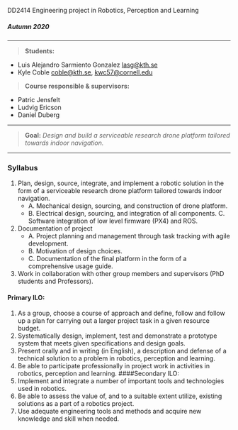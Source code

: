 DD2414 Engineering project in Robotics, Perception and Learning
##### Autumn 2020
---
> **Students:**

 * Luis Alejandro Sarmiento Gonzalez      [lasg@kth.se](lasg@kth.se)
 * Kyle Coble                             [coble@kth.se](coble@kth.se), [kwc57@cornell.edu](kwc57@cornell.edu)


> **Course responsible & supervisors:**

* Patric Jensfelt
* Ludvig Ericson
* Daniel Duberg

---
> **Goal:**
_Design and build a serviceable research drone platform tailored towards indoor
navigation._

---


### Syllabus
1. Plan, design, source, integrate, and implement a robotic solution in the form of a serviceable
research drone platform tailored towards indoor navigation.
    + A. Mechanical design, sourcing, and construction of drone platform.
    + B. Electrical design, sourcing, and integration of all components.
     C. Software integration of low level firmware (PX4) and ROS.
2. Documentation of project
    + A. Project planning and management through task tracking with agile development.
    + B. Motivation of design choices.
    + C. Documentation of the final platform in the form of a comprehensive usage guide.
3. Work in collaboration with other group members and supervisors (PhD students and
Professors).
#### Primary ILO:
1. As a group, choose a course of approach and define, follow and follow up a plan for carrying
out a larger project task in a given resource budget.
2. Systematically design, implement, test and demonstrate a prototype system that meets given
specifications and design goals.
3. Present orally and in writing (in English), a description and defense of a technical solution to
a problem in robotics, perception and learning.
4. Be able to participate professionally in project work in activities in robotics, perception and
learning.
####Secondary ILO:
1. Implement and integrate a number of important tools and technologies used in robotics.
2. Be able to assess the value of, and to a suitable extent utilize, existing solutions as a part of a
robotics project.
3. Use adequate engineering tools and methods and acquire new knowledge and skill when
needed.
